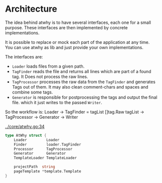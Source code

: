 # Architecture

The idea behind atwhy is to have several interfaces, each one for a small purpose. These interfaces are then
implemented by concrete implementations.

It is possible to replace or mock each part of the application at any time. You can use atwhy as lib and just provide
your own implementations.

The interfaces are:

* `Loader` loads files from a given path.
* `TagFinder` reads the file and returns all lines which are part of a found tag. It Does not process the raw lines.
* `TagProcessor` processes the raw data from the `TagFinder` and generates Tags out of them. It may also clean
  comment-chars and spaces and combine some tags.
* `Generator` is responsible for postprocessing the tags and output the final file. which it just writes to the
  passed `Writer`.

So the workflow is:
Loader -> TagFinder = tagList []tag.Raw tagList -> TagProcessor -> Generator -> Writer

[../core/atwhy.go:34](../core/atwhy.go)  
```go
type AtWhy struct {
	Loader         Loader
	Finder         loader.TagFinder
	Processor      TagProcessor
	Generator      Generator
	TemplateLoader TemplateLoader

	projectPath  string
	pageTemplate *template.Template
}
```

